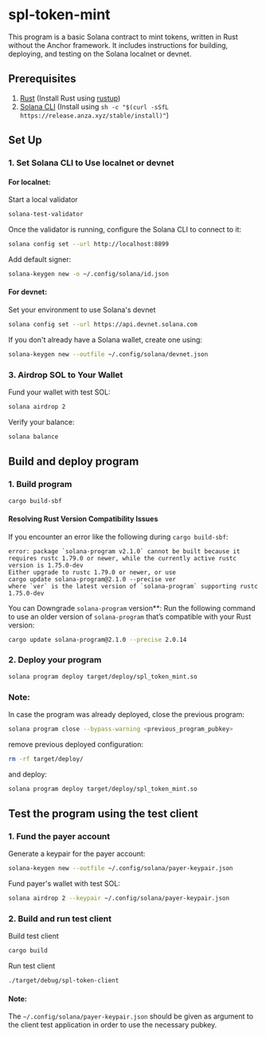 # spl-token-mint
This program is a basic Solana contract to mint tokens, written in Rust without the Anchor framework. It includes instructions for building, deploying, and testing on the Solana localnet or devnet.

## Prerequisites

1. [Rust](https://www.rust-lang.org/) (Install Rust using [rustup](https://rustup.rs/))
2. [Solana CLI](https://docs.solana.com/cli/install-solana-cli-tools) (Install using `sh -c "$(curl -sSfL https://release.anza.xyz/stable/install)"`)

## Set Up

### 1. Set Solana CLI to Use localnet or devnet
#### For localnet:
Start a local validator
```bash
solana-test-validator
```

Once the validator is running, configure the Solana CLI to connect to it:
```bash
solana config set --url http://localhost:8899
```

Add default signer:
```bash
solana-keygen new -o ~/.config/solana/id.json
```

#### For devnet:
Set your environment to use Solana's devnet
```bash
solana config set --url https://api.devnet.solana.com
```
If you don't already have a Solana wallet, create one using:
```bash
solana-keygen new --outfile ~/.config/solana/devnet.json
```

### 3. Airdrop SOL to Your Wallet
Fund your wallet with test SOL:
```bash
solana airdrop 2
```

Verify your balance:
```bash
solana balance
```

## Build and deploy program
### 1. Build program
```bash
cargo build-sbf
```
#### Resolving Rust Version Compatibility Issues

If you encounter an error like the following during `cargo build-sbf`:
```
error: package `solana-program v2.1.0` cannot be built because it requires rustc 1.79.0 or newer, while the currently active rustc version is 1.75.0-dev
Either upgrade to rustc 1.79.0 or newer, or use
cargo update solana-program@2.1.0 --precise ver
where `ver` is the latest version of `solana-program` supporting rustc 1.75.0-dev
```
You can 
Downgrade `solana-program` version**: Run the following command to use an older version of `solana-program` that’s compatible with your Rust version:
```bash
cargo update solana-program@2.1.0 --precise 2.0.14
```

### 2. Deploy your program
```bash
solana program deploy target/deploy/spl_token_mint.so
```

### Note:
In case the program was already deployed, close the previous program:
```bash
solana program close --bypass-warning <previous_program_pubkey>
```
remove previous deployed configuration:
```bash
rm -rf target/deploy/
```
and deploy:
```bash
solana program deploy target/deploy/spl_token_mint.so
```

## Test the program using the test client
### 1. Fund the payer account
Generate a keypair for the payer account:
```bash
solana-keygen new --outfile ~/.config/solana/payer-keypair.json
```
Fund payer's wallet with test SOL:
```bash
solana airdrop 2 --keypair ~/.config/solana/payer-keypair.json
```

### 2. Build and run test client
Build test client
```bash
cargo build
```
Run test client
``` bash
./target/debug/spl-token-client
```

#### Note:
The `~/.config/solana/payer-keypair.json` should be given as argument to the client test application in order to use the necessary pubkey.

